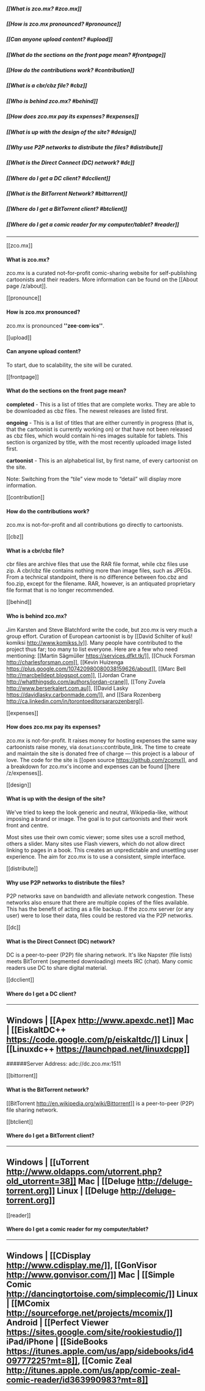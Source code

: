##### [[What is zco.mx? #zco.mx]]
##### [[How is zco.mx pronounced? #pronounce]]
##### [[Can anyone upload content? #upload]]
##### [[What do the sections on the front page mean? #frontpage]]
##### [[How do the contributions work? #contribution]]
##### [[What is a cbr/cbz file? #cbz]]
##### [[Who is behind zco.mx? #behind]]
##### [[How does zco.mx pay its expenses? #expenses]]
##### [[What is up with the design of the site? #design]]
##### [[Why use P2P networks to distribute the files? #distribute]]
##### [[What is the Direct Connect (DC) network? #dc]]
##### [[Where do I get a DC client? #dcclient]]
##### [[What is the BitTorrent Network? #bittorrent]]
##### [[Where do I get a BitTorrent client? #btclient]]
##### [[Where do I get a comic reader for my computer/tablet? #reader]]

-----

[[zco.mx]]
#### What is zco.mx?
zco.mx is a curated not-for-profit comic-sharing website for
self-publishing cartoonists and their readers. More information can be
found on the [[About page /z/about]].


[[pronounce]]
#### How is zco.mx pronounced?
zco.mx is pronounced **''zee·com·ics''**.


[[upload]]
#### Can anyone upload content?
To start, due to scalability, the site will be curated.


[[frontpage]]
#### What do the sections on the front page mean?
**completed** - This is a list of titles that are complete works.  They are
able to be downloaded as cbz files. The newest releases are listed first.

**ongoing** - This is a list of titles that are either currently in
progress (that is, that the cartoonist is currently working on) or that
have not been released as cbz files, which would contain hi-res images
suitable for tablets. This section is organized by title, with the most
recently uploaded image listed first.

**cartoonist** - This is an alphabetical list, by first name, of every
cartoonist on the site.

Note: Switching from the “tile” view mode to “detail” will display more
information.


[[contribution]]
#### How do the contributions work?
zco.mx is not-for-profit and all contributions go directly to cartoonists.


[[cbz]]
#### What is a cbr/cbz file?
cbr files are archive files that use the RAR file format, while cbz
files use zip. A cbr/cbz file contains nothing more than image files,
such as JPEGs. From a technical standpoint, there is no difference
between foo.cbz and foo.zip, except for the filename. RAR, however, is
an antiquated proprietary file format that is no longer recommended.


[[behind]]
#### Who is behind zco.mx?
Jim Karsten and Steve Blatchford write the code, but zco.mx is very much a
group effort. Curation of European cartoonist is by [[David Schilter of kuš!
komiksi http://www.komikss.lv]].  Many people have contributed to the project
thus far; too many to list everyone.  Here are a few who need mentioning:
[[Martin Sägmüller https://services.dfkt.tk/]],
[[Chuck Forsman http://charlesforsman.com]],
[[Kevin Huizenga https://plus.google.com/107420980080038159626/about]],
[[Marc Bell http://marcbelldept.blogspot.com]],
[[Jordan Crane http://whatthingsdo.com/authors/jordan-crane]],
[[Tony Zuvela http://www.berserkalert.com.au]],
[[David Lasky https://davidlasky.carbonmade.com/]],
and [[Sara Rozenberg http://ca.linkedin.com/in/torontoeditorsararozenberg]].


[[expenses]]
#### How does zco.mx pay its expenses?
zco.mx is not-for-profit. It raises money for hosting expenses the same
way cartoonists raise money, via ``donations``:contribute_link. The time
to create and maintain the site is donated free of charge — this project
is a labour of love. The code for the site is [[open source
https://github.com/zcomx]], and a breakdown for zco.mx's income and
expenses can be found [[here /z/expenses]].


[[design]]
#### What is up with the design of the site?
We've tried to keep the look generic and neutral, Wikipedia-like,
without imposing a brand or image. The goal is to put cartoonists and
their work front and centre.

Most sites use their own comic viewer; some sites use a scroll method,
others a slider. Many sites use Flash viewers, which do not allow direct
linking to pages in a book. This creates an unpredictable and unsettling
user experience. The aim for zco.mx is to use a consistent, simple
interface.


[[distribute]]
#### Why use P2P networks to distribute the files?
P2P networks save on bandwidth and alleviate network congestion. These
networks also ensure that there are multiple copies of the files
available. This has the benefit of acting as a file backup. If the
zco.mx server (or any user) were to lose their data, files could be
restored via the P2P networks.


[[dc]]
#### What is the Direct Connect (DC) network?
DC is a peer-to-peer (P2P) file sharing network. It's like Napster (file
lists) meets BitTorrent (segmented downloading) meets IRC (chat). Many
comic readers use DC to share digital material.


[[dcclient]]
#### Where do I get a DC client?
---------
Windows | [[Apex http://www.apexdc.net]]
Mac     | [[EiskaltDC++ https://code.google.com/p/eiskaltdc/]]
Linux   | [[Linuxdc++ https://launchpad.net/linuxdcpp]]
---------
######Server Address: adc://dc.zco.mx:1511


[[bittorrent]]
#### What is the BitTorrent network?
[[BitTorrent http://en.wikipedia.org/wiki/Bittorrent]] is a
peer-to-peer (P2P) file sharing network.


[[btclient]]
#### Where do I get a BitTorrent client?
---------
Windows | [[uTorrent http://www.oldapps.com/utorrent.php?old_utorrent=38]]
Mac     | [[Deluge http://deluge-torrent.org]]
Linux   | [[Deluge http://deluge-torrent.org]]
---------


[[reader]]
#### Where do I get a comic reader for my computer/tablet?
---------
Windows     | [[CDisplay http://www.cdisplay.me/]], [[GonVisor http://www.gonvisor.com/]]
Mac         | [[Simple Comic http://dancingtortoise.com/simplecomic/]]
Linux       | [[MComix http://sourceforge.net/projects/mcomix/]]
Android     | [[Perfect Viewer https://sites.google.com/site/rookiestudio/]]
iPad/iPhone | [[SideBooks https://itunes.apple.com/us/app/sidebooks/id409777225?mt=8]], [[Comic Zeal http://itunes.apple.com/us/app/comic-zeal-comic-reader/id363990983?mt=8]]
---------
